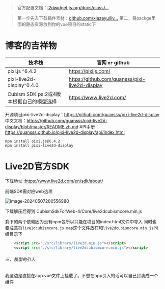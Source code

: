 > 官方配置文档：[l2dwidget.js.org/docs/class/…](https://link.juejin.cn/?target=https%3A%2F%2Fl2dwidget.js.org%2Fdocs%2Fclass%2Fsrc%2Findex.js~L2Dwidget.html%23instance-method-init)

> 第一步先去下载插件素材：[github.com/xiazeyu/liv…](https://link.juejin.cn/?target=https%3A%2F%2Fgithub.com%2Fxiazeyu%2Flive2d-widget-models) 第二，将packge里面的静态资源放到你的vue项目的static下

# 博客的吉祥物

| **技术栈**                               | **官网** `or` **github**                       |
| ---------------------------------------- | ---------------------------------------------- |
| pixi.js ^6.4.2                           | https://pixijs.com/                            |
| pixi-live2d-display^0.4.0                | https://github.com/guansss/pixi-live2d-display |
| Cubism SDK ps:2或4版本根据自己的模型选择 | https://www.live2d.com/                        |

开源项目pixi-live2d-display：https://github.com/guansss/pixi-live2d-display
中文文档：https://github.com/guansss/pixi-live2d-display/blob/master/README.zh.md
API手册：https://guansss.github.io/pixi-live2d-display/api/index.html



```
npm install pixi.js@6.4.2
npm install pixi-live2d-display
```

# Live2D官方SDK

下载地址 :https://www.live2d.com/en/sdk/about/  

前端SDK需对应web选项

![image-20240507200556980](live2d%E6%8F%92%E4%BB%B6.assets/image-20240507200556980.png)

下载解压后得到 CubismSdkForWeb-4/Core/live2dcubismcore.min.js







剩下的两个依赖因为没有npm包所以只能在项目的index.html文件中导入
同时也要注意将`live2dcubismcore.js.map`这个文件放在和`live2dcubismcore.min.js`同级目录下

```HTML
    <script src="./src/library/live2d.min.js"></script>
    <script src="./src/library/live2dcubismcore.min.js"></script>
```

###### 三、模型的引入

我这边是直接在app.vue文件上挂载了。不想在app引入的话可以自己封装成一个组件


